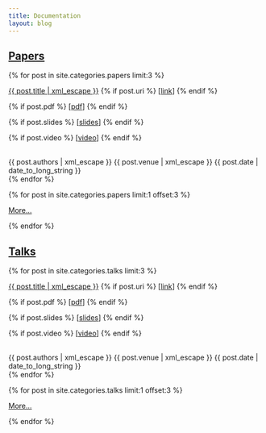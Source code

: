 ```yaml
---
title: Documentation
layout: blog
---
```


[Papers](/docs/papers/)
------

{% for post in site.categories.papers limit:3 %}
<div class="pub paper">
  <span class="title"><a href="{{ post.url }}">{{ post.title | xml_escape }}</a></span>
  {% if post.uri %}
  <span class="uri">[<a href="{{ post.uri }}">link</a>]</span>
  {% endif %}

  {% if post.pdf %}
  <span class="pdf">[<a href="{{ post.pdf }}">pdf</a>]</span>
  {% endif %}

  {% if post.slides %}
  <span class="slides">[<a href="{{ post.slides }}">slides</a>]</span>
  {% endif %}

  {% if post.video %}
  <span class="video">[<a href="{{ post.video }}">video</a>]</span>
  {% endif %}

  <br />
  <span class="authors">{{ post.authors | xml_escape }}</span>
  <span class="venue">{{ post.venue | xml_escape }}</span>
  <span class="date">{{ post.date | date_to_long_string }}</span>

</div>
{% endfor %}

{% for post in site.categories.papers limit:1 offset:3 %}
<p class="more">
  <a href="/docs/papers/">More...</a>
</p>
{% endfor %}


[Talks](/docs/talks/)
-----

{% for post in site.categories.talks limit:3 %}
<article class="pub talk">
  <span class="title"><a href="{{ post.url }}">{{ post.title | xml_escape }}</a></span>
  {% if post.uri %}
  <span class="uri">[<a href="{{ post.uri }}">link</a>]</span>
  {% endif %}

  {% if post.pdf %}
  <span class="pdf">[<a href="{{ post.pdf }}">pdf</a>]</span>
  {% endif %}

  {% if post.slides %}
  <span class="slides">[<a href="{{ post.slides }}">slides</a>]</span>
  {% endif %}

  {% if post.video %}
  <span class="video">[<a href="{{ post.video }}">video</a>]</span>
  {% endif %}

  <br />
  <span class="authors">{{ post.authors | xml_escape }}</span>
  <span class="venue">{{ post.venue | xml_escape }}</span>
  <span class="date">{{ post.date | date_to_long_string }}</span>

</article>
{% endfor %}


{% for post in site.categories.talks limit:1 offset:3 %}
<p class="more">
  <a href="/docs/talks/">More...</a>
</p>
{% endfor %}
